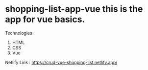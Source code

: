# shopping-list-app-vue this is the app for vue basics. 

Technologies :

1. HTML
2. CSS
3. Vue

Netlify Link : https://crud-vue-shopping-list.netlify.app/
